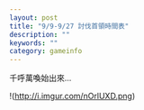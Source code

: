 ```yaml
---
layout: post
title: "9/9-9/27 討伐首領時間表"
description: ""
keywords: ""
category: gameinfo
---
```


千呼萬喚始出來...

!(http://i.imgur.com/nOrlUXD.png)
